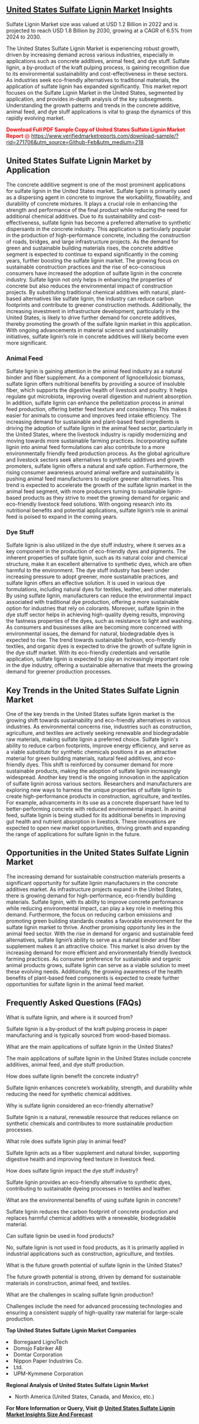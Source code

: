 <h2><a href="https://www.verifiedmarketreports.com/download-sample/?rid=271706&amp;utm_source=Github-Feb&amp;utm_medium=218" target="_blank">United States Sulfate Lignin Market</a> Insights</h2><p>Sulfate Lignin Market size was valued at USD 1.2 Billion in 2022 and is projected to reach USD 1.8 Billion by 2030, growing at a CAGR of 6.5% from 2024 to 2030.</p><p><p>The United States Sulfate Lignin Market is experiencing robust growth, driven by increasing demand across various industries, especially in applications such as concrete additives, animal feed, and dye stuff. Sulfate lignin, a by-product of the kraft pulping process, is gaining recognition due to its environmental sustainability and cost-effectiveness in these sectors. As industries seek eco-friendly alternatives to traditional materials, the application of sulfate lignin has expanded significantly. This market report focuses on the Sulfate Lignin Market in the United States, segmented by application, and provides in-depth analysis of the key subsegments. Understanding the growth patterns and trends in the concrete additive, animal feed, and dye stuff applications is vital to grasp the dynamics of this rapidly evolving market. <p><span class=""><span style="color: #ff0000;"><strong>Download Full PDF Sample Copy of United States Sulfate Lignin Market Report</strong> @ </span><a href="https://www.verifiedmarketreports.com/download-sample/?rid=271706&amp;utm_source=Github-Feb&amp;utm_medium=218" target="_blank">https://www.verifiedmarketreports.com/download-sample/?rid=271706&amp;utm_source=Github-Feb&amp;utm_medium=218</a></span></p></p> <h2>United States Sulfate Lignin Market by Application</h2> <p>The concrete additive segment is one of the most prominent applications for sulfate lignin in the United States market. Sulfate lignin is primarily used as a dispersing agent in concrete to improve the workability, flowability, and durability of concrete mixtures. It plays a crucial role in enhancing the strength and performance of the final product while reducing the need for additional chemical additives. Due to its sustainability and cost-effectiveness, sulfate lignin has become a preferred alternative to synthetic dispersants in the concrete industry. This application is particularly popular in the production of high-performance concrete, including the construction of roads, bridges, and large infrastructure projects. As the demand for green and sustainable building materials rises, the concrete additive segment is expected to continue to expand significantly in the coming years, further boosting the sulfate lignin market. The growing focus on sustainable construction practices and the rise of eco-conscious consumers have increased the adoption of sulfate lignin in the concrete industry. Sulfate lignin not only helps in enhancing the properties of concrete but also reduces the environmental impact of construction projects. By substituting traditional chemical additives with natural, plant-based alternatives like sulfate lignin, the industry can reduce carbon footprints and contribute to greener construction methods. Additionally, the increasing investment in infrastructure development, particularly in the United States, is likely to drive further demand for concrete additives, thereby promoting the growth of the sulfate lignin market in this application. With ongoing advancements in material science and sustainability initiatives, sulfate lignin’s role in concrete additives will likely become even more significant. <h3>Animal Feed</h3> <p>Sulfate lignin is gaining attention in the animal feed industry as a natural binder and fiber supplement. As a component of lignocellulosic biomass, sulfate lignin offers nutritional benefits by providing a source of insoluble fiber, which supports the digestive health of livestock and poultry. It helps regulate gut microbiota, improving overall digestion and nutrient absorption. In addition, sulfate lignin can enhance the pelletization process in animal feed production, offering better feed texture and consistency. This makes it easier for animals to consume and improves feed intake efficiency. The increasing demand for sustainable and plant-based feed ingredients is driving the adoption of sulfate lignin in the animal feed sector, particularly in the United States, where the livestock industry is rapidly modernizing and moving towards more sustainable farming practices. Incorporating sulfate lignin into animal feed formulations can also contribute to a more environmentally friendly feed production process. As the global agriculture and livestock sectors seek alternatives to synthetic additives and growth promoters, sulfate lignin offers a natural and safe option. Furthermore, the rising consumer awareness around animal welfare and sustainability is pushing animal feed manufacturers to explore greener alternatives. This trend is expected to accelerate the growth of the sulfate lignin market in the animal feed segment, with more producers turning to sustainable lignin-based products as they strive to meet the growing demand for organic and eco-friendly livestock feed solutions. With ongoing research into its nutritional benefits and potential applications, sulfate lignin’s role in animal feed is poised to expand in the coming years. <h3>Dye Stuff</h3> <p>Sulfate lignin is also utilized in the dye stuff industry, where it serves as a key component in the production of eco-friendly dyes and pigments. The inherent properties of sulfate lignin, such as its natural color and chemical structure, make it an excellent alternative to synthetic dyes, which are often harmful to the environment. The dye stuff industry has been under increasing pressure to adopt greener, more sustainable practices, and sulfate lignin offers an effective solution. It is used in various dye formulations, including natural dyes for textiles, leather, and other materials. By using sulfate lignin, manufacturers can reduce the environmental impact associated with traditional dye production, offering a more sustainable option for industries that rely on colorants. Moreover, sulfate lignin in the dye stuff sector helps in achieving high-quality dyeing results, improving the fastness properties of the dyes, such as resistance to light and washing. As consumers and businesses alike are becoming more concerned with environmental issues, the demand for natural, biodegradable dyes is expected to rise. The trend towards sustainable fashion, eco-friendly textiles, and organic dyes is expected to drive the growth of sulfate lignin in the dye stuff market. With its eco-friendly credentials and versatile application, sulfate lignin is expected to play an increasingly important role in the dye industry, offering a sustainable alternative that meets the growing demand for greener production processes. <h2>Key Trends in the United States Sulfate Lignin Market</h2> <p>One of the key trends in the United States sulfate lignin market is the growing shift towards sustainability and eco-friendly alternatives in various industries. As environmental concerns rise, industries such as construction, agriculture, and textiles are actively seeking renewable and biodegradable raw materials, making sulfate lignin a preferred choice. Sulfate lignin's ability to reduce carbon footprints, improve energy efficiency, and serve as a viable substitute for synthetic chemicals positions it as an attractive material for green building materials, natural feed additives, and eco-friendly dyes. This shift is reinforced by consumer demand for more sustainable products, making the adoption of sulfate lignin increasingly widespread. Another key trend is the ongoing innovation in the application of sulfate lignin across various sectors. Researchers and manufacturers are exploring new ways to harness the unique properties of sulfate lignin to create high-performance products in construction, agriculture, and textiles. For example, advancements in its use as a concrete dispersant have led to better-performing concrete with reduced environmental impact. In animal feed, sulfate lignin is being studied for its additional benefits in improving gut health and nutrient absorption in livestock. These innovations are expected to open new market opportunities, driving growth and expanding the range of applications for sulfate lignin in the future. <h2>Opportunities in the United States Sulfate Lignin Market</h2> <p>The increasing demand for sustainable construction materials presents a significant opportunity for sulfate lignin manufacturers in the concrete additives market. As infrastructure projects expand in the United States, there is growing demand for high-performance, eco-friendly building materials. Sulfate lignin, with its ability to improve concrete performance while reducing environmental impact, can play a key role in meeting this demand. Furthermore, the focus on reducing carbon emissions and promoting green building standards creates a favorable environment for the sulfate lignin market to thrive. Another promising opportunity lies in the animal feed sector. With the rise in demand for organic and sustainable feed alternatives, sulfate lignin’s ability to serve as a natural binder and fiber supplement makes it an attractive choice. This market is also driven by the increasing demand for more efficient and environmentally friendly livestock farming practices. As consumer preference for sustainable and organic animal products grows, sulfate lignin can serve as a viable solution to meet these evolving needs. Additionally, the growing awareness of the health benefits of plant-based feed components is expected to create further opportunities for sulfate lignin in the animal feed market. <h2>Frequently Asked Questions (FAQs)</h2> <p>What is sulfate lignin, and where is it sourced from? </p> <p>Sulfate lignin is a by-product of the kraft pulping process in paper manufacturing and is typically sourced from wood-based biomass.</p> <p>What are the main applications of sulfate lignin in the United States? </p> <p>The main applications of sulfate lignin in the United States include concrete additives, animal feed, and dye stuff production.</p> <p>How does sulfate lignin benefit the concrete industry? </p> <p>Sulfate lignin enhances concrete’s workability, strength, and durability while reducing the need for synthetic chemical additives.</p> <p>Why is sulfate lignin considered an eco-friendly alternative? </p> <p>Sulfate lignin is a natural, renewable resource that reduces reliance on synthetic chemicals and contributes to more sustainable production processes.</p> <p>What role does sulfate lignin play in animal feed? </p> <p>Sulfate lignin acts as a fiber supplement and natural binder, supporting digestive health and improving feed texture in livestock feed.</p> <p>How does sulfate lignin impact the dye stuff industry? </p> <p>Sulfate lignin provides an eco-friendly alternative to synthetic dyes, contributing to sustainable dyeing processes in textiles and leather.</p> <p>What are the environmental benefits of using sulfate lignin in concrete? </p> <p>Sulfate lignin reduces the carbon footprint of concrete production and replaces harmful chemical additives with a renewable, biodegradable material.</p> <p>Can sulfate lignin be used in food products? </p> <p>No, sulfate lignin is not used in food products, as it is primarily applied in industrial applications such as construction, agriculture, and textiles.</p> <p>What is the future growth potential of sulfate lignin in the United States? </p> <p>The future growth potential is strong, driven by demand for sustainable materials in construction, animal feed, and textiles.</p> <p>What are the challenges in scaling sulfate lignin production? </p> <p>Challenges include the need for advanced processing technologies and ensuring a consistent supply of high-quality raw material for large-scale production.</p></p><p><strong>Top United States Sulfate Lignin Market Companies</strong></p><div data-test-id=""><p><li>Borregaard LignoTech</li><li> Domsjo Fabriker AB</li><li> Domtar Corporation</li><li> Nippon Paper Industries Co.</li><li> Ltd.</li><li> UPM-Kymmene Corporation</li></p><div><strong>Regional Analysis of&nbsp;United States Sulfate Lignin Market</strong></div><ul><li dir="ltr"><p dir="ltr">North America&nbsp;(United States, Canada, and Mexico, etc.)</p></li></ul><p><strong>For More Information or Query, Visit @&nbsp;</strong><strong><a href="https://www.verifiedmarketreports.com/product/sulfate-lignin-market/?utm_source=Github-Feb&amp;utm_medium=218" target="_blank">United States Sulfate Lignin Market Insights Size And Forecast</a></strong></p></div>
